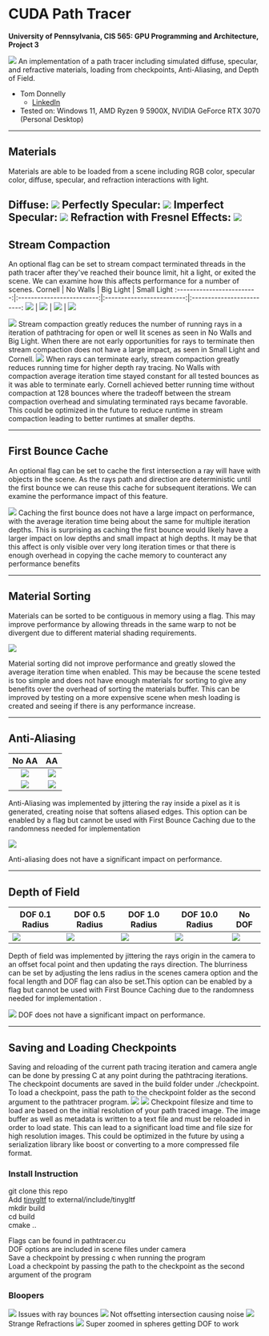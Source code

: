 CUDA Path Tracer
================

**University of Pennsylvania, CIS 565: GPU Programming and Architecture, Project 3**

![](img/cover.png)
An implementation of a path tracer including simulated diffuse, specular, and refractive materials, loading from checkpoints, Anti-Aliasing, and Depth of Field.
* Tom Donnelly
  * [LinkedIn](https://www.linkedin.com/in/the-tom-donnelly/)
* Tested on: Windows 11, AMD Ryzen 9 5900X, NVIDIA GeForce RTX 3070 (Personal Desktop)

---
## Materials
Materials are able to be loaded from a scene including RGB color, specular color, diffuse, specular, and refraction interactions with light.

Diffuse:
![](img/diffuse.png)
Perfectly Specular:
![](img/reflect.png)
Imperfect Specular:
![](img/imperfect.png)
Refraction with Fresnel Effects:
![](img/refract.png)
---

## Stream Compaction
An optional flag can be set to stream compact terminated threads in the path tracer after they've reached their bounce limit, hit a light, or exited the scene. We can examine how this affects performance for a number of scenes. 
Cornell          |  No Walls | Big Light | Small Light
:-------------------------:|:-------------------------:|:-------------------------:|:-------------------------:
![](img/reflect.png)       |  ![](img/no_walls.png) | ![](img/big_light.png) | ![](img/small_light.png)

![](img/compaction_graph1.png)
Stream compaction greatly reduces the number of running rays in a iteration of pathtracing for open or well lit scenes as seen in No Walls and Big Light. When there are not early opportunities for rays to terminate then stream compaction does not have a large impact, as seen in Small Light and Cornell.
![](img/compaction_graph2.png)
When rays can terminate early, stream compaction greatly reduces running time for higher depth ray tracing. No Walls with compaction average iteration time stayed constant for all tested bounces as it was able to terminate early. Cornell achieved better running time without compaction at 128 bounces where the tradeoff between the stream compaction overhead and simulating terminated rays became favorable. This could be optimized in the future to reduce runtime in stream compaction leading to better runtimes at smaller depths. 

---
## First Bounce Cache
An optional flag can be set to cache the first intersection a ray will have with objects in the scene. As the rays path and direction are deterministic until the first bounce we can reuse this cache for subsequent iterations. We can examine the performance impact of this feature.

![](img/Cache_graph.png)
Caching the first bounce does not have a large impact on performance, with the average iteration time being about the same for multiple iteration depths. This is surprising as caching the first bounce would likely have a larger impact on low depths and small impact at high depths. It may be that this affect is only visible over very long iteration times or that there is enough overhead in copying the cache memory to counteract any performance benefits 

---
## Material Sorting
Materials can be sorted to be contiguous in memory using a flag. This may improve performance by allowing threads in the same warp to not be divergent due to different material shading requirements.    

![](img/material_graph.png)

Material sorting did not improve performance and greatly slowed the average iteration time when enabled. This may be because the scene tested is too simple and does not have enough materials for sorting to give any benefits over the overhead of sorting the materials buffer. This can be improved by testing on a more expensive scene when mesh loading is created and seeing if there is any performance increase.

---
## Anti-Aliasing  
| No AA  |  AA  |
|:-------------------------:|:-------------------------:|
|![](img/no_aa.png)   | ![](img/aa.png)  |
| ![](img/zoom_no_aa.png)  | ![](img/zoom_aa.png)  |

Anti-Aliasing was implemented by jittering the ray inside a pixel as it is generated, creating noise that softens aliased edges. This option can be enabled by a flag but cannot be used with First Bounce Caching due to the randomness needed for implementation 

![](img/aa_graph.png)

Anti-aliasing does not have a significant impact on performance. 

---
## Depth of Field


| DOF 0.1 Radius |  DOF 0.5 Radius  | DOF 1.0 Radius | DOF 10.0 Radius | No DOF |
|---	|---	|---	|---	|---	|
|![](img/dof_p1r.png)  | ![](img/dof_p5r.png)  |![](img/dof_1r.png) | ![](img/dof_10r.png)  |   ![](img/no_dof.png)  |

Depth of field was implemented by jittering the rays origin in the camera to an offset focal point and then updating the rays direction. The blurriness can be set by adjusting the lens radius in the scenes camera option and the focal length and DOF flag can also be set.This option can be enabled by a flag but cannot be used with First Bounce Caching due to the randomness needed for implementation .

![](img/dof_graph.png)
DOF does not have a significant impact on performance.

---
## Saving and Loading Checkpoints
Saving and reloading of the current path tracing iteration and camera angle can be done by pressing C at any point during the pathtracing iterations. The checkpoint documents are saved in the build folder under ./checkpoint. To load a checkpoint, pass the path to the checkpoint folder as the second argument to the pathtracer program.
![](img/checkpoint_graph1.png)
![](img/checkpoint_graph2.png)
Checkpoint filesize and time to load are based on the initial resolution of your path traced image. The image buffer as well as metadata is written to a text file and must be reloaded in order to load state. This can lead to a significant load time and file size for high resolution images. This could be optimized in the future by using a serialization library like boost or converting to a more compressed file format. 

### Install Instruction
git clone this repo  
Add [tinygltf](https://github.com/syoyo/tinygltf) to external/include/tinygltf  
mkdir build  
cd build  
cmake ..  

Flags can be found in pathtracer.cu  
DOF options are included in scene files under camera  
Save a checkpoint by pressing c when running the program  
Load a checkpoint by passing the path to the checkpoint as the second argument of the program  
### Bloopers
![](img/blooper_1.png)
Issues with ray bounces
![](img/blooper_2.png)
Not offsetting intersection causing noise
![](img/blooper_3.png)
Strange Refractions
![](img/blooper_4.png)
Super zoomed in spheres getting DOF to work
